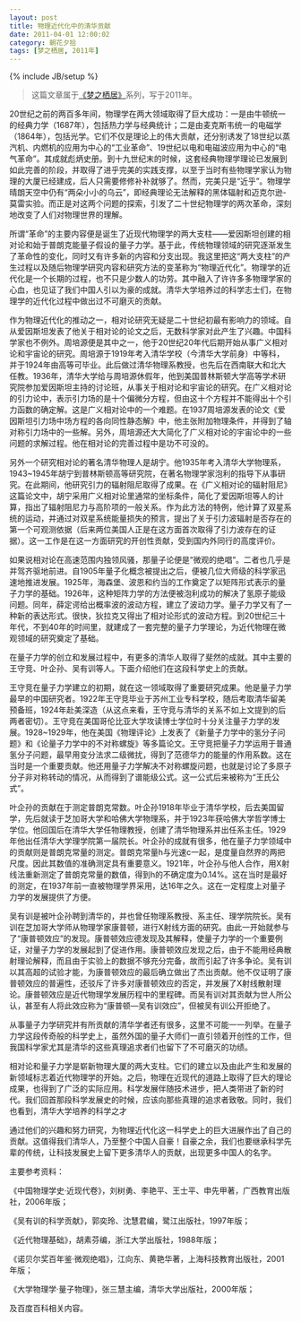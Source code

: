 ```yaml
---
layout: post
title: 物理近代化中的清华贡献
date: 2011-04-01 12:00:02
category: 朝花夕拾
tags: [梦之栖居, 2011年]
---
```

{% include JB/setup %}

> 这篇文章属于[《梦之栖居》](/posts/where-the-dreams-reside/)系列，写于2011年。
	
<!--more-->

20世纪之前的两百多年间，物理学在两大领域取得了巨大成功：一是由牛顿统一的经典力学（1687年），包括热力学与经典统计；二是由麦克斯韦统一的电磁学（1864年），包括光学。它们不仅是理论上的伟大贡献，还分别诱发了18世纪以蒸汽机、内燃机的应用为中心的“工业革命”、19世纪以电和电磁波应用为中心的“电气革命”。其成就彪炳史册。到十九世纪末的时候，这套经典物理学理论已发展到如此完善的阶段，并取得了进乎完美的实践支撑，以至于当时有些物理学家认为物理的大厦已经建成，后人只需要修修补补就够了。然而，完美只是“近乎”。物理学晴朗天空中仍有“两朵小小的乌云”，即经典理论无法解释的黑体辐射和迈克尔逊-莫雷实验。而正是对这两个问题的探索，引发了二十世纪物理学的两次革命，深刻地改变了人们对物理世界的理解。

所谓“革命”的主要内容便是诞生了近现代物理学的两大支柱——爱因斯坦创建的相对论和始于普朗克能量子假设的量子力学。基于此，传统物理领域的研究逐渐发生了革命性的变化，同时又有许多新的内容和分支出现。我这里把这“两大支柱”的产生过程以及随后物理学研究内容和研究方法的变革称为“物理近代化”。物理学的近代化是一个长期的过程，也不只是少数人的功劳。其中融入了许许多多物理学家的心血，也见证了我们中国人引以为豪的成就。清华大学培养过的科学志士们，在物理学的近代化过程中做出过不可磨灭的贡献。

作为物理近代化的推动之一，相对论研究无疑是二十世纪初最有影响力的领域。自从爱因斯坦发表了他关于相对论的论文之后，无数科学家对此产生了兴趣。中国科学家也不例外。周培源便是其中之一，他于20世纪20年代后期开始从事广义相对论和宇宙论的研究。周培源于1919年考入清华学校（今清华大学前身）中等科，并于1924年由高等可毕业。此后做过清华物理系教授，也先后在西南联大和北大任教。1936年，清华大学给与周培源休假年，他到美国普林斯顿大学高等学术研究院参加爱因斯坦主持的讨论班，从事关于相对论和宇宙论的研究。在广义相对论的引力论中，表示引力场的是十个偏微分方程，但由这十个方程并不能得出十个引力函数的确定解。这是广义相对论中的一个难题。在1937周培源发表的论文《爱因斯坦引力场中场方程的各向同性静态解》中，他主张附加物理条件，并得到了轴对称引力场中的一些解。另外，周培源还大大简化了广义相对论的宇宙论中的一些问题的求解过程。他在相对论的完善过程中是功不可没的。

另外一个研究相对论的著名清华物理人是胡宁。他1935年考入清华大学物理系，1943~1945年胡宁到普林斯顿高等研究院，在著名物理学家泡利的指导下从事研究。在此期间，他研究引力的辐射阻尼取得了成果。在《广义相对论的辐射阻尼》这篇论文中，胡宁采用广义相对论里通常的坐标条件，简化了爱因斯坦等人的计算，指出了辐射阻尼力与高阶项的一般关系。作为此方法的特例，他计算了双星系统的运动，并通过对双星系统能量损失的预言，提出了关于引力波辐射是否存在的第一个可观测依据（后来两位美国人正是在这方面首次取得了引力波存在的证据）。这一工作是在这一方面研究的开创性贡献，受到国内外同行的高度评价。

如果说相对论在高速范围内独领风骚，那量子论便是“微观的绝唱”。二者也几乎是并驾齐驱地前进。自1905年量子化概念被提出之后，便被几位大师级的科学家迅速地推进发展。1925年，海森堡、波恩和约当的工作奠定了以矩阵形式表示的量子力学的基础。1926年，这种矩阵力学的方法便被泡利成功的解决了氢原子能级问题。同年，薛定谔给出概率波的波动方程，建立了波动力学。量子力学又有了一种新的表达形式。很快，狄拉克又得出了相对论形式的波动方程。到20世纪三十年代，不到40年的时间里，就建成了一套完整的量子力学理论，为近代物理在微观领域的研究奠定了基础。

在量子力学的创立和发展过程中，有更多的清华人取得了斐然的成就。其中主要的王守竞、叶企孙、吴有训等人。下面介绍他们在这段科学史上的贡献。

王守竞在量子力学建立的初期，就在这一领域取得了重要研究成果。他是量子力学最早的中国研究者。1922年王守竞毕业于苏州工业专科学校，随后考取清华留美预备班，1924年赴美深造（从这点来看，王守竞与清华的关系不如上文提到的后两者密切）。王守竞在美国哥伦比亚大学攻读博士学位时十分关注量子力学的发展。1928~1929年，他在美国《物理评论》上发表了《新量子力学中的氢分子问题》和《论量子力学中的不对称螺旋》等多篇论文。王守竞把量子力学运用于普通氢分子问题，最早用变分法求二级微扰，得到了范德华力的能量的作用系数。这在当时是一个重要贡献。他还用量子力学解决不对称螺旋问题，也就是讨论了多原子分子非对称转动的情况，从而得到了谱能级公式。这一公式后来被称为“王氏公式”。

叶企孙的贡献在于测定普朗克常数。叶企孙1918年毕业于清华学校，后去美国留学，先后就读于芝加哥大学和哈佛大学物理系，并于1923年获哈佛大学哲学博士学位。他回国后在清华大学任物理教授，创建了清华物理系并出任系主任。1929年他出任清华大学理学院第一届院长。叶企孙的成就有很多，他在量子力学领域中的贡献则是普朗克常量的测定。普朗克常量h与光速c一起，是度量自然界的两把尺度。因此其数值的准确测定具有重要意义。1921年，叶企孙与他人合作，用X射线法重新测定了普朗克常量的数值，得到h的不确定度为0.14%。这在当时是最好的测定，在1937年前一直被物理学界采用，达16年之久。这在一定程度上对量子力学的发展提供了方便。

吴有训是被叶企孙聘到清华的，并也曾任物理系教授、系主任、理学院院长。吴有训在芝加哥大学师从物理学家康普顿，进行X射线方面的研究。由此一开始就参与了“康普顿效应”的发现。康普顿效应德发现及其解释，使量子力学的一个重要例证，对量子力学的发展起到了促进作用。康普顿效应发现之后，由于不能用经典散射理论解释，而且由于实验上的数据不够充分完备，故而引起了许多争论。吴有训以其高超的试验才能，为康普顿效应的最后确立做出了杰出贡献。他不仅证明了康普顿效应的普遍性，还驳斥了许多对康普顿效应的否定，并发展了X射线散射理论。康普顿效应是近代物理学发展历程中的里程碑。而吴有训对其贡献为世人所公认，甚至有人将此效应称为“康普顿—吴有训效应”，但被吴有训公开拒绝了。

从事量子力学研究并有所贡献的清华学者还有很多，这里不可能一一列举。在量子力学这段传奇般的科学史上，虽然外国的量子大师们一直引领着开创性的工作，但我国科学家尤其是清华的这些真理追求者们也留下了不可磨灭的功绩。

相对论和量子力学是崭新物理大厦的两大支柱。它们的建立以及由此产生和发展的新领域标志着近代物理学的开始。之后，物理在近现代的道路上取得了巨大的理论成果，也得到了广泛的实际应用。科学发展伴随技术进步，把人类带进了新的时代。我们回首那段科学发展史的时候，应该向那些真理的追求者致敬。同时，我们也看到，清华大学培养的科学之才

通过他们的兴趣和努力研究，为物理近代化这一科学史上的巨大进展作出了自己的贡献。这值得我们清华人，乃至整个中国人自豪！自豪之余，我们也要继承科学先辈的传统，让科技发展史上留下更多清华人的贡献，出现更多中国人的名字。


主要参考资料：

《中国物理学史·近现代卷》，刘树勇、李艳平、王士平、申先甲著，广西教育出版社，2006年版；

《吴有训的科学贡献》，郭奕玲、沈慧君编，鹭江出版社，1997年版；

《近代物理基础》，胡素芬编，浙江大学出版社，1988年版；

《诺贝尔奖百年鉴·微观绝唱》，江向东、黄艳华著，上海科技教育出版社，2001年版；

《大学物理学·量子物理》，张三慧主编，清华大学出版社，2000年版；

 及百度百科相关内容。